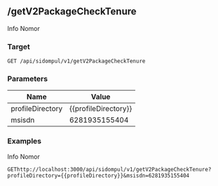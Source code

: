 ## /getV2PackageCheckTenure
Info Nomor

### Target
```
GET /api/sidompul/v1/getV2PackageCheckTenure
```

### Parameters
Name | Value
--- | ---
profileDirectory|{{profileDirectory}}
msisdn|6281935155404



### Examples
Info Nomor
```
GEThttp://localhost:3000/api/sidompul/v1/getV2PackageCheckTenure?profileDirectory={{profileDirectory}}&msisdn=6281935155404


```

